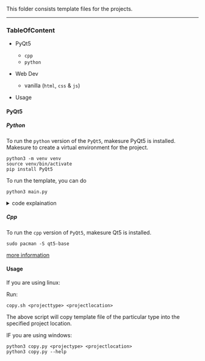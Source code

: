 This folder consists template files for the projects.

---

### TableOfContent
- PyQt5
	- `cpp`
	- `python`
- Web Dev
	- vanilla (`html`, `css` & `js`)

- Usage

#### PyQt5

##### Python

To run the `python` version of the `PyQt5`, makesure PyQt5 is installed. Makesure to create a virtual environment for the project.


```
python3 -m venv venv
source venv/bin/activate
pip install PyQt5
```

To run the template, you can do

```
python3 main.py
```

<details>
	<summary>code explaination</summary>

```python
from PyQt5 import QtWidgets as qtw
from PyQt5 import QtGui as qtg
from PyQt5 import QtCore as qtc
```

Basic imports we need this use the modules.

```python
class MainWindow(qtw.QMainWindow):
    def __init__(self,*args,**kwargs):
        super().__init__()
        self.show()
```

creating a `class` and the class is inherits `qtw.QMainWindow`.

</details>

##### Cpp

To run the `cpp` version of `PyQt5`, makesure Qt5 is installed.

```
sudo pacman -S qt5-base
```

[more information](https://wiki.archlinux.org/title/qt#Installation)



#### Usage

If you are using linux:

Run:
```
copy.sh <projecttype> <projectlocation>
```

The above script will copy template file of the particular type into the specified project location.

IF you are using windows:

```
python3 copy.py <projectype> <projectlocation>
python3 copy.py --help
```
